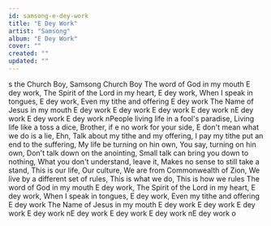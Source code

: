 ```yaml
---
id: samsong-e-dey-work
title: "E Dey Work"
artist: "Samsong"
album: "E Dey Work"
cover: ""
created: ""
updated: ""
---
```


s the Church Boy, Samsong
Church Boy
The word of God in my mouth
E dey work,
The Spirit of the Lord in my heart,
E dey work,
When I speak in tongues,
E dey work,
Even my tithe and offering
E dey work
The Name of Jesus in my mouth
E dey work
E dey work
E dey work
E dey work nE dey work
E dey work
E dey work nPeople living life in a fool's paradise,
Living life like a toss a dice,
Brother, if e no work for your side,
E don't mean what we do is a lie,
Ehn,
Talk about my tithe and my offering,
I pay my tithe put an end to the suffering,
My life be turning on hin own,
You say, turning on hin own,
Don't talk down on the anointing,
Small talk can bring you down to nothing,
What you don't understand, leave it,
Makes no sense to still take a stand,
This is our life,
Our culture,
We are from Commonwealth of Zion,
We live by a different set of rules,
This is what we do,
This is how we rules
The word of God in my mouth
E dey work,
The Spirit of the Lord in my heart,
E dey work,
When I speak in tongues,
E dey work,
Even my tithe and offering
E dey work
The Name of Jesus in my mouth
E dey work
E dey work
E dey work
E dey work nE dey work
E dey work
E dey work nE dey work o